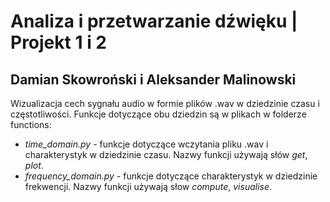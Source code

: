 # Analiza i przetwarzanie dźwięku | Projekt 1 i 2
## Damian Skowroński i Aleksander Malinowski

Wizualizacja cech sygnału audio w formie plików .wav w dziedzinie czasu i częstotliwości. Funkcje dotyczące obu dziedzin są w plikach w folderze functions:

* _time\_domain.py_ - funkcje dotyczące wczytania pliku .wav i charakterystyk w dziedzinie czasu. Nazwy funkcji używają słów _get_, _plot_.
* _frequency\_domain.py_ - funkcje dotyczące charakterystyk w dziedzinie frekwencji. Nazwy funkcji używają słow _compute_, _visualise_.
